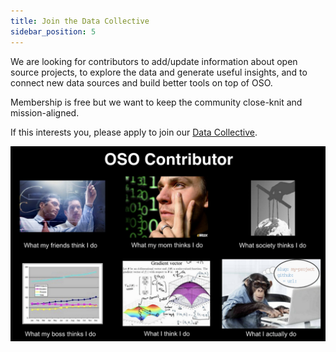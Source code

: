 ```yaml
---
title: Join the Data Collective
sidebar_position: 5
---
```


We are looking for contributors to add/update information about open source projects, to explore the data and generate useful insights, and to connect new data sources and build better tools on top of OSO.

Membership is free but we want to keep the community close-knit and mission-aligned.

If this interests you, please apply to join our [Data Collective](https://www.kariba.network/).

![meme](data-scientist-meme.png)
